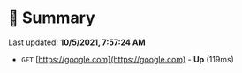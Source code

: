# 📖 Summary
Last updated: **10/5/2021, 7:57:24 AM**

- `GET` [https://google.com](https://google.com) - **Up** (119ms)
